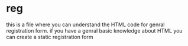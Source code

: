 # reg
this is a file where you can understand the HTML code for genral registration form.
if you have a genral basic knowledge about HTML you can create a static registration form 
